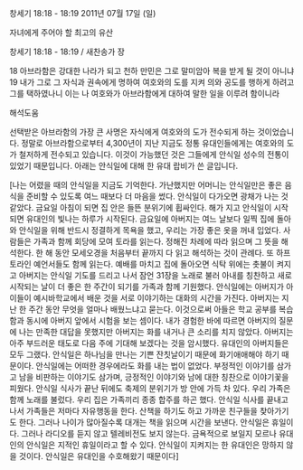 창세기 18:18 - 18:19 
2011년 07월 17일 (일)

자녀에게 주어야 할 최고의 유산



창세기 18:18 - 18:19 / 새찬송가  장


18 아브라함은 강대한 나라가 되고 천하 만민은 그로 말미암아 복을 받게 될 것이 아니냐 
19 내가 그로 그 자식과 권속에게 명하여 여호와의 도를 지켜 의와 공도를 행하게 하려고 그를 택하였나니 이는 나 여호와가 아브라함에게 대하여 말한 일을 이루려 함이니라

해석도움





선택받은 아브라함의 가장 큰 사명은 자식에게 여호와의 도가 전수되게 하는 것이었습니다. 정말로 아브라함으로부터 4,300년이 지난 지금도 정통 유대인들에게는 여호와의 도가 철저하게 전수되고 있습니다. 이것이 가능했던 것은 그들에게 안식일 성수의 전통이 있었기 때문입니다. 아래는 안식일에 대해 한 유대 랍비가 쓴 글입니다. 

[나는 어렸을 때의 안식일을 지금도 기억한다. 가난했지만 어머니는 안식일만은 좋은 음식을 준비할 수 있도록 여느 때보다 더 마음을 썼다. 안식일이 다가오면 광채가 나는 것 같았다. 금요일 아침이 되면 집 안은 들뜬 분위기에 휩싸인다. 해가 지고 안식일이 시작되면 유대인의 빛나는 하루가 시작된다. 금요일에 아버지는 여느 날보다 일찍 집에 돌아와 안식일을 위해 반드시 정결하게 목욕을 했고, 우리는 가장 좋은 옷을 꺼내 입었다. 사람들은 가족과 함께 회당에 모여 토라를 읽는다. 정해진 차례에 따라 읽으며 그 뜻을 해석한다. 한 해 동안 모세오경을 처음부터 끝까지 다 읽고 해석하는 것이 관례다. 또 하프토라인 예언서들도 함께 읽는다. 예배를 마치고 집에 돌아오면 식탁 위에는 촛불이 켜지고 아버지는 안식일 기도를 드리고 나서 잠언 31장을 노래로 불러 아내를 칭찬하고 새로 시작되는 날이 더 좋은 한 주간이 되기를 가족과 함께 기원했다. 안식일에는 아버지가 아이들이 예시바학교에서 배운 것을 서로 이야기하는 대화의 시간을 가진다. 아버지는 지난 한 주간 동안 무엇을 얼마나 배웠느냐고 묻는다. 이것으로써 아들은 학교 공부를 복습함과 동시에 아버지 앞에서 시험을 보는 셈이다. 내가 경험한 바에 따르면 아버지의 질문에 나는 만족한 대답을 못했지만 아버지는 화를 내거나 큰 소리를 치지 않았다. 아버지는 아주 부드러운 태도로 다음 주에 기대해 보겠다는 것을 암시했다. 유대인의 아버지들은 모두 그랬다. 안식일은 하나님을 만나는 기쁜 잔칫날이기 때문에 화기애애해야 하기 때문이다. 안식일에는 어떠한 경우에라도 화를 내는 법이 없었다. 부정적인 이야기를 삼가고 남을 비판하는 이야기도 삼가며, 긍정적인 이야기와 남에 대한 칭찬으로 이야기꽃을 피웠다. 안식일 식사가 끝난 뒤에도 축제의 분위기가 방 안에 가득 차 있다. 우리 가족은 함께 노래를 불렀다. 우리 집은 가족끼리 종종 합주를 하곤 했다. 안식일 식사를 끝내고 나서 가족들은 저마다 자유행동을 한다. 산책을 하기도 하고 가까운 친구들을 찾아가기도 한다. 그러나 나이가 많아질수록 대개는 책을 읽으며 시간을 보낸다. 안식일은 휴일이다. 그러나 라디오를 듣지 않고 텔레비전도 보지 않는다. 금욕적으로 보일지 모르나 유대인의 안식일은 지적인 휴일이라고 할 수 있다. 안식일이 지켜지는 한 유대인은 망하지 않을 것이다. 안식일은 유대인을 수호해왔기 때문이다]